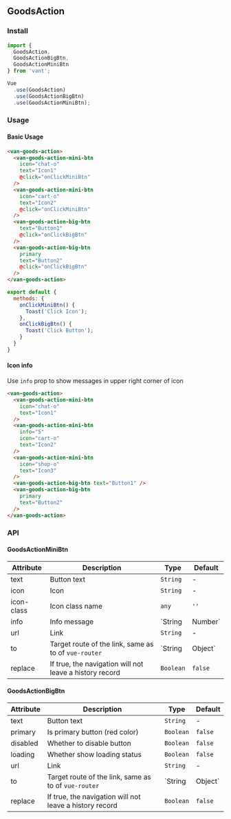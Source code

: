 ## GoodsAction

### Install
``` javascript
import {
  GoodsAction,
  GoodsActionBigBtn,
  GoodsActionMiniBtn
} from 'vant';

Vue
  .use(GoodsAction)
  .use(GoodsActionBigBtn)
  .use(GoodsActionMiniBtn);
```

### Usage
#### Basic Usage

```html
<van-goods-action>
  <van-goods-action-mini-btn
    icon="chat-o"
    text="Icon1"
    @click="onClickMiniBtn"
  />
  <van-goods-action-mini-btn
    icon="cart-o"
    text="Icon2"
    @click="onClickMiniBtn"
  />
  <van-goods-action-big-btn
    text="Button1"
    @click="onClickBigBtn"
  />
  <van-goods-action-big-btn
    primary
    text="Button2"
    @click="onClickBigBtn"
  />
</van-goods-action>
```

```javascript
export default {
  methods: {
    onClickMiniBtn() {
      Toast('Click Icon');
    },
    onClickBigBtn() {
      Toast('Click Button');
    }
  }
}
```

#### Icon info

Use `info` prop to show messages in upper right corner of icon

```html
<van-goods-action>
  <van-goods-action-mini-btn
    icon="chat-o"
    text="Icon1"
  />
  <van-goods-action-mini-btn
    info="5"
    icon="cart-o"
    text="Icon2"
  />
  <van-goods-action-mini-btn
    icon="shop-o"
    text="Icon3"
  />
  <van-goods-action-big-btn text="Button1" />
  <van-goods-action-big-btn
    primary
    text="Button2"
  />
</van-goods-action>
```

### API

#### GoodsActionMiniBtn

| Attribute | Description | Type | Default |
|------|------|------|------|
| text | Button text | `String` | - |
| icon | Icon | `String` | - |
| icon-class | Icon class name | `any` | `''` |
| info | Info message | `String | Number` | - |
| url | Link | `String` | - |
| to | Target route of the link, same as to of `vue-router` | `String | Object` | - |
| replace | If true, the navigation will not leave a history record | `Boolean` | `false` |

#### GoodsActionBigBtn

| Attribute | Description | Type | Default |
|------|------|------|------|
| text | Button text | `String` | - |
| primary | Is primary button (red color) | `Boolean` | `false` |
| disabled | Whether to disable button | `Boolean` | `false` |
| loading | Whether show loading status | `Boolean` | `false` |
| url | Link | `String` | - |
| to | Target route of the link, same as to of `vue-router` | `String | Object` | - |
| replace | If true, the navigation will not leave a history record | `Boolean` | `false` |
